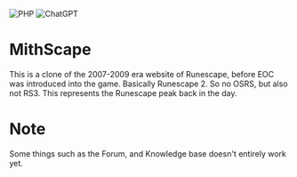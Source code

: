 ![PHP](https://img.shields.io/badge/PHP%208.4-%23777BB4.svg?style=for-the-badge&logo=php&logoColor=white)
![ChatGPT](https://img.shields.io/badge/OpenAI%20Codex-74aa9c?style=for-the-badge&logo=openai&logoColor=white)

# MithScape
This is a clone of the 2007-2009 era website of Runescape, before EOC was introduced into the game. Basically Runescape 2. So no OSRS, but also not RS3. This represents the Runescape peak back in the day.

# Note
Some things such as the Forum, and Knowledge base doesn't entirely work yet.
